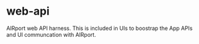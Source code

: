 # web-api

AIRport web API harness.  This is included in UIs to boostrap the App APIs and UI
communcation with AIRport.
